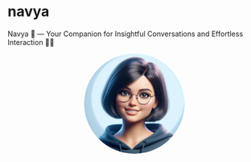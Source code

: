 # navya

Navya 🌟 — Your Companion for Insightful Conversations and Effortless Interaction 💬✨

<p align="center">
  <img src="imgs/navya_avatar_v0.1.png" alt="Avatar" height="auto" width="200" style="border-radius:50%"/>
</p>